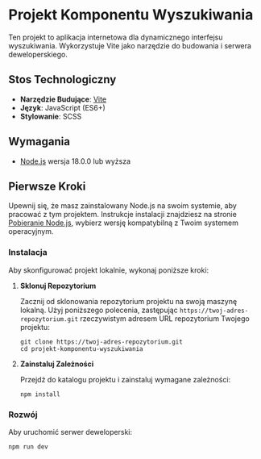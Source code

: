 # Projekt Komponentu Wyszukiwania

Ten projekt to aplikacja internetowa dla dynamicznego interfejsu wyszukiwania. Wykorzystuje Vite jako narzędzie do budowania i serwera deweloperskiego.

## Stos Technologiczny

- **Narzędzie Budujące**: [Vite](https://vitejs.dev/)
- **Język**: JavaScript (ES6+)
- **Stylowanie**: SCSS

## Wymagania

- [Node.js](https://nodejs.org/) wersja 18.0.0 lub wyższa

## Pierwsze Kroki

Upewnij się, że masz zainstalowany Node.js na swoim systemie, aby pracować z tym projektem. Instrukcje instalacji znajdziesz na stronie [Pobieranie Node.js](https://nodejs.org/en/download/), wybierz wersję kompatybilną z Twoim systemem operacyjnym.

### Instalacja

Aby skonfigurować projekt lokalnie, wykonaj poniższe kroki:

1. **Sklonuj Repozytorium**

   Zacznij od sklonowania repozytorium projektu na swoją maszynę lokalną. Użyj poniższego polecenia, zastępując `https://twoj-adres-repozytorium.git` rzeczywistym adresem URL repozytorium Twojego projektu:

   ```
   git clone https://twoj-adres-repozytorium.git
   cd projekt-komponentu-wyszukiwania
   ```

2. **Zainstaluj Zależności**

   Przejdź do katalogu projektu i zainstaluj wymagane zależności:

   ```
   npm install
   ```

### Rozwój

Aby uruchomić serwer deweloperski:

```
npm run dev
```
